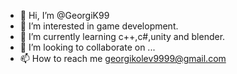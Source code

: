 - 👋 Hi, I’m @GeorgiK99
- 👀 I’m interested in game development.
- 🌱 I’m currently learning  c++,c#,unity and blender.
- 💞️ I’m looking to collaborate on ...
- 📫 How to reach me georgikolev9999@gmail.com

<!---
GeorgiK99/GeorgiK99 is a ✨ special ✨ repository because its `README.md` (this file) appears on your GitHub profile.
You can click the Preview link to take a look at your changes.
--->

